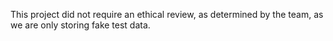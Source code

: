 
This project did not require an ethical review, as determined by the team, as we are only storing fake test data.
